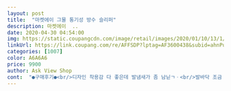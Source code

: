 ```yaml
---
layout: post 
title:  "마켓에이 그물 통기성 방수 슬리퍼" 
description: 마켓에이  ..
date: 2020-04-30 04:54:00 
img: https://static.coupangcdn.com/image/retail/images/2020/01/10/13/1/2dc0def5-f2ca-4546-b99f-44c8518597c0.jpg 
linkUrl: https://link.coupang.com/re/AFFSDP?lptag=AF3600438&subid=ahnPublicAsk&pageKey=1175747217&itemId=2154509928&vendorItemId=70152782419&traceid=V0-113-30a289b9202cb9e9 
categories: [1007] 
color: A6A6A6 
price: 9900 
author: Ask View Shop 
cont:  "●구매후기●<br/>디자인 착용감 다 좋은데 발냄새가 좀 남닏ㄱㆍ<br/>발바닥 조금 오돌토돌  해서 살짝 지압되는듯 해요 ㅋ<br/>앞에 끈이있어 사이즈 조절되니 좋아요.<br/><br/>전에 샀던 핑크색은 모양이 찍으러 들지 않았었는데 이건 한쪽으로 모양이 삐뚤게 오고 흰색으라 그런지 좀 깨끗해 보이지 않는 느낌이 드네요.<br/> 그래도 신발은 편하고 좋습니다.<br/><br/>처음엔 좀 무거운듯 했으나 계속 신으니 모르겠어요.<br/><br/>" 
---
```

